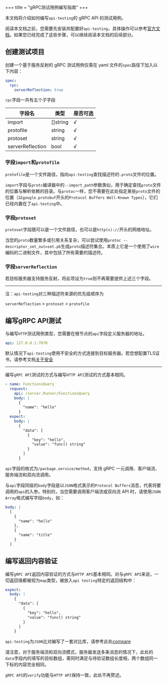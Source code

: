 +++
title = "gRPC测试用例编写指南"
+++

本文档将介绍如何编写`api-testing`的 gRPC API 的测试用例。

阅读本文档之前，您需要先安装并配置好`api-testing`，具体操作可以参考[官方文档](./README.md)。如果您已经完成了这些步骤，可以继续阅读本文档的后续部分。

## 创建测试项目

创建一个基于服务反射的 gRPC 测试用例仅需在 yaml 文件的`spec`路径下加入以下内容：

```yaml
spec:
  rpc:
    serverReflection: true
```

`rpc`字段一共有五个子字段

| 字段名           | 类型     | 是否可选 |
| ---------------- | -------- | -------- |
| import           | []string | √        |
| protofile        | string   | √        |
| protoset         | string   | √        |
| serverReflection | bool     | √        |

### 字段`import`和`protofile`

`protofile`是一个文件路径，指向`api-testing`查找描述符的`.proto`文件的位置。

`import`字段与`protc`编译器中的`--import_path`参数类似，用于确定查找`proto`文件的位置与解析依赖的目录。与`protoc`一样，您不需要在此处指定某些`proto`文件的位置（以`google.protobuf`开头的`Protocol Buffers Well-Known Types`），它们已经内置在了`api-testing`中。

### 字段`protoset`

`protoset`字段既可以是一个文件路径，也可以是`http(s)://`开头的网络地址。

当您的`proto`数量繁多或引用关系复杂，可以尝试使用`protoc --descriptor_set_out=set.pb`生成`proto`描述符集合。本质上它是一个使用了`wire`编码的二进制文件，其中包括了所有需要的描述符。

### 字段`serverReflection`

若目标服务器支持服务反射，将此项设为`true`则不再需要提供上述三个字段。

---
注：`api-testing`对三种描述符来源的优先级顺序为

`serverReflection` > `protoset` > `protofile`

## 编写gRPC API测试

与编写`HTTP`测试用例类型，您需要在根节点的`api`字段定义服务器的地址。

```yaml
api: 127.0.0.1:7070
```

默认情况下`api-testing`使用不安全的方式连接到目标服务器。若您想配置TLS证书，请参考文档[关于安全](./secure-zh.md)

---

编写`gRPC API`测试的方式与编写`HTTP API`测试的方式基本相同。

```yaml
- name: FunctionsQuery
  request:
    api: /server.Runner/FunctionsQuery
    body: |
      {
        "name": "hello"
      }
  expect:
    body: |
      {
        "data": [
          {
            "key": "hello",
            "value": "func() string"
          }
        ]
      }
```

`api`字段的格式为`/package.service/method`，支持 gRPC 一元调用、客户端流、服务端流和双向流调用。

与`api`字段同级的`body`字段是以`JSON`格式表示的`Protocol Buffers`消息，代表将要调用的`api`的入参。特别的，当您需要调用客户端流或双向流 API 时，请使用`JSON Array`格式编写字段`body`，如：

```yaml
body: |
  [
    {
      "name": "hello"
    },
    {
      "name": "title"
    }
  ]
```

## 编写返回内容验证

编写`gRPC API`返回内容验证的方式与`HTTP API`基本相同。对与`gRPC API`来说，一切返回值都被视为`map`类型，被放入`api testing`特定的返回结构中：

```yaml
expect:
  body: |
    {
      "data": [
        {
          "key": "hello",
          "value": "func() string"
        }
      ]
    }
```

`api-testing`为`JSON`比对编写了一套对比库，请参考此处[compare](https://pkg.go.dev/github.com/linuxsuren/api-testing/pkg/compare)

请注意，对于服务端流和双向流模式，服务器发送多条消息的情况下，此处的`data`字段内的填写的目标数组，需同时满足与待验证数组长度相，两个数组同一下标的内容完全相同。

`gRPC API`的`verify`功能与`HTTP API`保持一致，此处不再赘述。
